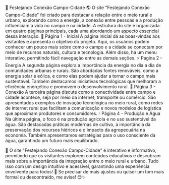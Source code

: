 🌾 Festejando Conexão Campo-Cidade 🌎
O site "Festejando Conexão Campo-Cidade" foi criado para destacar a relação entre o meio rural e urbano, explorando como a energia, a conexão entre pessoas e a produção influenciam a vida no campo e na cidade. A estrutura do site é organizada em quatro páginas principais, cada uma abordando um aspecto essencial dessa interação.
📌 Página 1 - Inicial
A página inicial dá as boas-vindas aos visitantes e apresenta o objetivo do projeto. Aqui, os usuários podem conhecer um pouco mais sobre como o campo e a cidade se conectam por meio de recursos naturais, cultura e tecnologia. Além disso, há um menu interativo, permitindo fácil navegação entre as demais seções.
⚡ Página 2 - Energia
A segunda página explora a importância da energia no dia a dia de comunidades urbanas e rurais. São abordadas fontes renováveis, como a energia solar e eólica, e como elas podem ajudar a tornar o campo mais sustentável. Também destacamos iniciativas tecnológicas que melhoram a eficiência energética e promovem o desenvolvimento rural.
🔗 Página 3 - Conexão
A terceira página discute como a conectividade entre campo e cidade acontece, seja por meio da internet, transporte ou comércio. São apresentados exemplos de inovação tecnológica no meio rural, como redes de internet rural que facilitam a comunicação e novos modelos de logística que aproximam produtores e consumidores.
💧 Página 4 - Produção e Água
Na última página, o foco é na produção agrícola e no uso sustentável da água. São destacadas práticas modernas de cultivo, a importância da preservação dos recursos hídricos e o impacto da agropecuária na economia. Também apresentamos estratégias para o uso consciente da água, garantindo um futuro mais equilibrado.

🔹 O site "Festejando Conexão Campo-Cidade" é interativo e informativo, permitindo que os visitantes explorem conteúdos educativos e descubram mais sobre a importância da integração entre o meio rural e urbano. Tudo isso com um design intuitivo e acessível, garantindo uma experiência envolvente para todos! 🚀
Se precisar de mais ajustes ou quiser um tom mais formal ou descontraído, me avise! 😊✨
